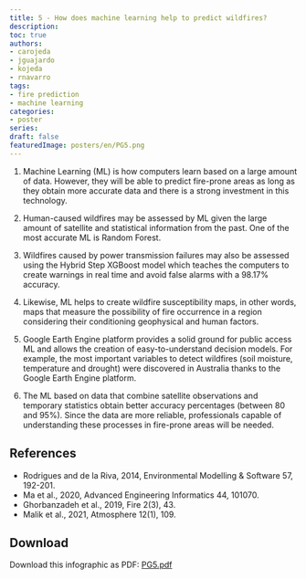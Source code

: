 ```yaml
---
title: 5 - How does machine learning help to predict wildfires?
description: 
toc: true
authors:
- carojeda
- jguajardo
- kojeda
- rnavarro
tags:
- fire prediction
- machine learning
categories:
- poster
series:
draft: false
featuredImage: posters/en/PG5.png
---
```



1. Machine Learning (ML) is how computers learn based on a large
   amount of data. However, they will be able to predict fire-prone
   areas as long as they obtain more accurate data and there is a
   strong investment in this technology.

2. Human-caused wildfires may be assessed by ML given the large amount
   of satellite and statistical information from the past. One of the
   most accurate ML is Random Forest.

3. Wildfires caused by power transmission failures may also be
   assessed using the Hybrid Step XGBoost model which teaches the
   computers to create warnings in real time and avoid false alarms
   with a 98.17% accuracy.

4. Likewise, ML helps to create wildfire susceptibility maps, in other
   words, maps that measure the possibility of fire occurrence in a
   region considering their conditioning geophysical and human
   factors.

5. Google Earth Engine platform provides a solid ground for public
   access ML and allows the creation of easy-to-understand decision
   models. For example, the most important variables to detect
   wildfires (soil moisture, temperature and drought) were discovered
   in Australia thanks to the Google Earth Engine platform.

6. The ML based on data that combine satellite observations and
   temporary statistics obtain better accuracy percentages (between 80
   and 95%). Since the data are more reliable, professionals capable
   of understanding these processes in fire-prone areas will be
   needed.


## References

- Rodrigues and de la Riva, 2014, Environmental Modelling & Software 57, 192-201. 
- Ma et al., 2020, Advanced Engineering Informatics 44, 101070.
- Ghorbanzadeh et al., 2019, Fire 2(3), 43. 
- Malik et al., 2021, Atmosphere 12(1), 109. 


## Download

Download this infographic as PDF: [PG5.pdf](PG5.pdf) 
